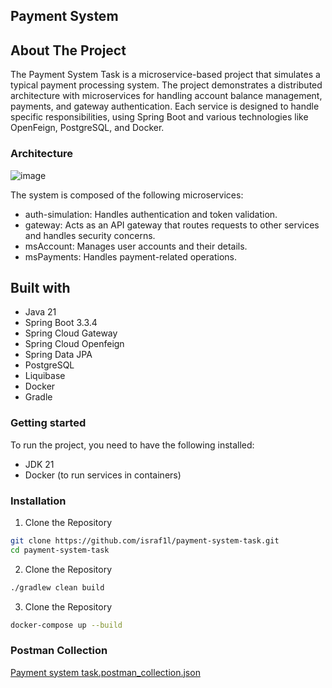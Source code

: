 ## Payment System

## About The Project
The Payment System Task is a microservice-based project that simulates a typical payment processing system. The project demonstrates a distributed architecture with microservices for handling account balance management, payments, and gateway authentication. Each service is designed to handle specific responsibilities, using Spring Boot and various technologies like OpenFeign, PostgreSQL, and Docker.

### Architecture

![image](https://github.com/user-attachments/assets/2add33a3-41cc-4b98-bd01-b3f6dca8054f)

The system is composed of the following microservices:

- auth-simulation: Handles authentication and token validation.
- gateway: Acts as an API gateway that routes requests to other services and handles security concerns.
- msAccount: Manages user accounts and their details.
- msPayments: Handles payment-related operations.

## Built with

- Java 21
- Spring Boot 3.3.4
- Spring Cloud Gateway
- Spring Cloud Openfeign
- Spring Data JPA
- PostgreSQL
- Liquibase
- Docker
- Gradle

### Getting started
To run the project, you need to have the following installed:

- JDK 21
- Docker (to run services in containers)

### Installation

1. Clone the Repository
  ```sh
  git clone https://github.com/israf1l/payment-system-task.git
  cd payment-system-task
  ```
2. Clone the Repository
  ```sh
  ./gradlew clean build
  ```
3. Clone the Repository
  ```sh
  docker-compose up --build
  ```    
### Postman Collection

[Payment system task.postman_collection.json](https://github.com/israf1l/payment-system-task/blob/main/Payment%20system%20task.postman_collection.json)
